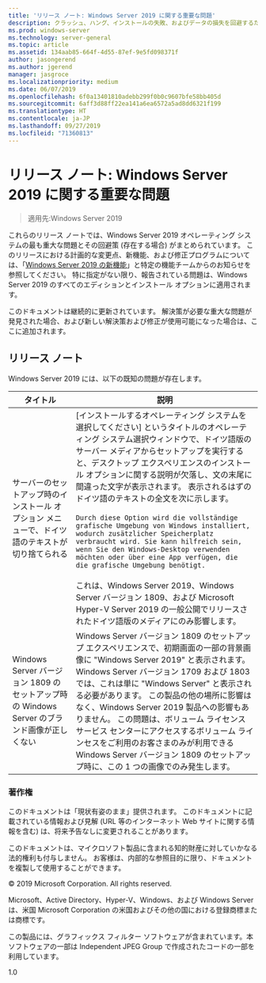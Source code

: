 ```yaml
---
title: 'リリース ノート: Windows Server 2019 に関する重要な問題'
description: クラッシュ、ハング、インストールの失敗、およびデータの損失を回避するための対策を必要とする重大な問題についてまとめます。
ms.prod: windows-server
ms.technology: server-general
ms.topic: article
ms.assetid: 134aab85-664f-4d55-87ef-9e5fd098371f
author: jasongerend
ms.author: jgerend
manager: jasgroce
ms.localizationpriority: medium
ms.date: 06/07/2019
ms.openlocfilehash: 6f0a13401810adebb299f0b0c9607bfe58bb405d
ms.sourcegitcommit: 6aff3d88ff22ea141a6ea6572a5ad8dd6321f199
ms.translationtype: HT
ms.contentlocale: ja-JP
ms.lasthandoff: 09/27/2019
ms.locfileid: "71360813"
---
```

# <a name="release-notes---important-issues-in-windows-server-2019"></a>リリース ノート: Windows Server 2019 に関する重要な問題

>適用先:Windows Server 2019

これらのリリース ノートでは、Windows Server 2019 オペレーティング システムの最も重大な問題とその回避策 (存在する場合) がまとめられています。 このリリースにおける計画的な変更点、新機能、および修正プログラムについては、「[Windows Server 2019 の新機能](whats-new-19.md)」と特定の機能チームからのお知らせを参照してください。 特に指定がない限り、報告されている問題は、Windows Server 2019 のすべてのエディションとインストール オプションに適用されます。  

このドキュメントは継続的に更新されています。 解決策が必要な重大な問題が発見された場合、および新しい解決策および修正が使用可能になった場合は、ここに追加されます。  

## <a name="release-notes"></a>リリース ノート

Windows Server 2019 には、以下の既知の問題が存在します。

| タイトル         | 説明                            |
| -----         | -----------                            |
| サーバーのセットアップ時のインストール オプション メニューで、ドイツ語のテキストが切り捨てられる | [インストールするオペレーティング システムを選択してください] というタイトルのオペレーティング システム選択ウィンドウで、ドイツ語版のサーバー メディアからセットアップを実行すると、デスクトップ エクスペリエンスのインストール オプションに関する説明が欠落し、文の末尾に間違った文字が表示されます。 表示されるはずのドイツ語のテキストの全文を次に示します。<br/>      <br/>`Durch diese Option wird die vollständige grafische Umgebung von Windows installiert, wodurch zusätzlicher Speicherplatz verbraucht wird. Sie kann hilfreich sein, wenn Sie den Windows-Desktop verwenden möchten oder über eine App verfügen, die die grafische Umgebung benötigt.` <br><br>これは、Windows Server 2019、Windows Server バージョン 1809、および Microsoft Hyper-V Server 2019 の一般公開でリリースされたドイツ語版のメディアにのみ影響します。|
| Windows Server バージョン 1809 のセットアップ時の Windows Server のブランド画像が正しくない | Windows Server バージョン 1809 のセットアップ エクスペリエンスで、初期画面の一部の背景画像に &quot;Windows Server 2019&quot; と表示されます。  Windows Server バージョン 1709 および 1803 では、これは単に &quot;Windows Server&quot; と表示される必要があります。  この製品の他の場所に影響はなく、Windows Server 2019 製品への影響もありません。  この問題は、ボリューム ライセンス サービス センターにアクセスするボリューム ラインセスをご利用のお客さまのみが利用できる Windows Server バージョン 1809 のセットアップ時に、この 1 つの画像でのみ発生します。<br/> |

### <a name="copyright"></a>著作権

このドキュメントは「現状有姿のまま」提供されます。 このドキュメントに記載されている情報および見解 (URL 等のインターネット Web サイトに関する情報を含む) は、将来予告なしに変更されることがあります。  

このドキュメントは、マイクロソフト製品に含まれる知的財産に対していかなる法的権利も付与しません。 お客様は、内部的な参照目的に限り、ドキュメントを複製して使用することができます。

&copy; 2019 Microsoft Corporation. All rights reserved.  

Microsoft、Active Directory、Hyper-V、Windows、および Windows Server は、米国 Microsoft Corporation の米国およびその他の国における登録商標または商標です。  

この製品には、グラフィックス フィルター ソフトウェアが含まれています。本ソフトウェアの一部は Independent JPEG Group で作成されたコードの一部を利用しています。  


1.0  
